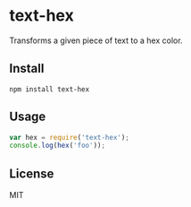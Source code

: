 # text-hex
Transforms a given piece of text to a hex color.
## Install
```
npm install text-hex
```
## Usage
```js
var hex = require('text-hex');
console.log(hex('foo'));
```
## License
MIT
